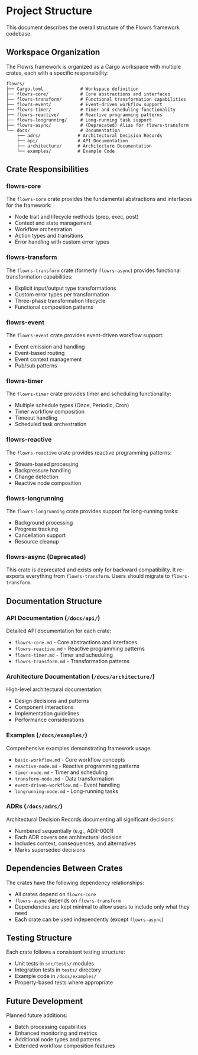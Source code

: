 # Project Structure

This document describes the overall structure of the Flowrs framework codebase.

## Workspace Organization

The Flowrs framework is organized as a Cargo workspace with multiple crates, each with a specific responsibility:

```
flowrs/
├── Cargo.toml              # Workspace definition
├── flowrs-core/            # Core abstractions and interfaces
├── flowrs-transform/       # Functional transformation capabilities
├── flowrs-event/           # Event-driven workflow support
├── flowrs-timer/           # Timer and scheduling functionality
├── flowrs-reactive/        # Reactive programming patterns
├── flowrs-longrunning/     # Long-running task support
├── flowrs-async/           # (Deprecated) Alias for flowrs-transform
└── docs/                   # Documentation
    ├── adrs/              # Architectural Decision Records
    ├── api/               # API Documentation
    ├── architecture/      # Architecture Documentation
    └── examples/          # Example Code
```

## Crate Responsibilities

### flowrs-core

The `flowrs-core` crate provides the fundamental abstractions and interfaces for the framework:

- Node trait and lifecycle methods (prep, exec, post)
- Context and state management
- Workflow orchestration
- Action types and transitions
- Error handling with custom error types

### flowrs-transform

The `flowrs-transform` crate (formerly `flowrs-async`) provides functional transformation capabilities:

- Explicit input/output type transformations
- Custom error types per transformation
- Three-phase transformation lifecycle
- Functional composition patterns

### flowrs-event

The `flowrs-event` crate provides event-driven workflow support:

- Event emission and handling
- Event-based routing
- Event context management
- Pub/sub patterns

### flowrs-timer

The `flowrs-timer` crate provides timer and scheduling functionality:

- Multiple schedule types (Once, Periodic, Cron)
- Timer workflow composition
- Timeout handling
- Scheduled task orchestration

### flowrs-reactive

The `flowrs-reactive` crate provides reactive programming patterns:

- Stream-based processing
- Backpressure handling
- Change detection
- Reactive node composition

### flowrs-longrunning

The `flowrs-longrunning` crate provides support for long-running tasks:

- Background processing
- Progress tracking
- Cancellation support
- Resource cleanup

### flowrs-async (Deprecated)

This crate is deprecated and exists only for backward compatibility. It re-exports everything from `flowrs-transform`. Users should migrate to `flowrs-transform`.

## Documentation Structure

### API Documentation (`/docs/api/`)

Detailed API documentation for each crate:
- `flowrs-core.md` - Core abstractions and interfaces
- `flowrs-reactive.md` - Reactive programming patterns
- `flowrs-timer.md` - Timer and scheduling
- `flowrs-transform.md` - Transformation patterns

### Architecture Documentation (`/docs/architecture/`)

High-level architectural documentation:
- Design decisions and patterns
- Component interactions
- Implementation guidelines
- Performance considerations

### Examples (`/docs/examples/`)

Comprehensive examples demonstrating framework usage:
- `basic-workflow.md` - Core workflow concepts
- `reactive-node.md` - Reactive programming patterns
- `timer-node.md` - Timer and scheduling
- `transform-node.md` - Data transformation
- `event-driven-workflow.md` - Event handling
- `longrunning-node.md` - Long-running tasks

### ADRs (`/docs/adrs/`)

Architectural Decision Records documenting all significant decisions:
- Numbered sequentially (e.g., ADR-0001)
- Each ADR covers one architectural decision
- Includes context, consequences, and alternatives
- Marks superseded decisions

## Dependencies Between Crates

The crates have the following dependency relationships:

- All crates depend on `flowrs-core`
- `flowrs-async` depends on `flowrs-transform`
- Dependencies are kept minimal to allow users to include only what they need
- Each crate can be used independently (except `flowrs-async`)

## Testing Structure

Each crate follows a consistent testing structure:

- Unit tests in `src/tests/` modules
- Integration tests in `tests/` directory
- Example code in `/docs/examples/`
- Property-based tests where appropriate

## Future Development

Planned future additions:
- Batch processing capabilities
- Enhanced monitoring and metrics
- Additional node types and patterns
- Extended workflow composition features
